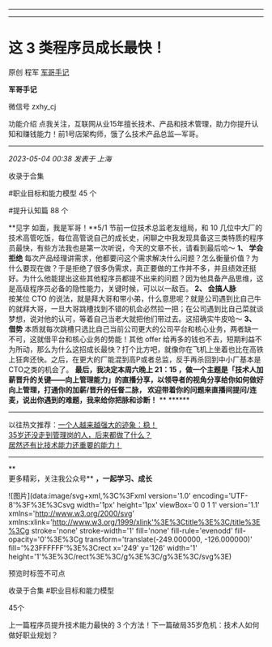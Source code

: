 ----------------------------------------
----------------------------------------
#  这 3 类程序员成长最快！

原创 程军  [ 军哥手记 ](javascript:void\(0\);)

**军哥手记** ![]()

微信号 zxhy_cj

功能介绍 点我关注，互联网从业15年擅长技术、产品和技术管理，助力你提升认知和赚钱能力！前1号店架构师，饿了么技术产品总监—军哥。

____

_2023-05-04 00:38_ _发表于 上海_

收录于合集

#职业目标和能力模型 45 个

#提升认知篇 88 个

**见字 如面，我是军哥！**5/1 节前一位技术总监老友组局，和 10
几位中大厂的技术高管吃饭，每位高管说自己的成长史，闲聊之中我发现具备这三类特质的程序员最快，有些方法我也是第一次听说，今天的文章不长，请看到最后哈～
**1、 学会拒绝**
每次产品经理讲需求，他都要问这个需求解决什么问题？怎么衡量价值？为什么要现在做？于是拒绝了很多伪需求，真正要做的工作并不多，并且绩效还挺好。为什么他能提出这些其他程序员都提不出来的问题？因为他具备产品思维，这是高级程序员必备的隐性能力，关键时候，可以以一敌百。
**2、 会搞人脉**  
按某位 CTO
的说法，就是拜大哥和带小弟，什么意思呢？就是公司遇到比自己牛的就拜大哥，一旦大哥跳槽找到不错的机会必然拉一把；在公司遇到比自己菜就谈梦想，说对他的认可，等着自己当老大就把他们带过去。这招确实牛皮哈～
**3、 借势** 本质就每次跳槽只选比自己当前公司更大的公司平台和核心业务，两者缺一不可，这就借平台和核心业务的势能！其他 offer
给再多的钱也不去，短期利益不为所动，那么为什么这招成长最快？打个比方吧，就像你在飞机上坐着也比在高铁上狂奔还快。之后，在更大的厂能混到高P或者总监，反手再杀回到中小厂基本是
CTO之类的机会了。 **最后，我决定本周六晚上 21：15
，做一个主题是「技术人加薪晋升的关键——向上管理能力」的直播分享，以领导者的视角分享给你如何做好向上管理，打通你的加薪/晋升的任督二脉，
**欢迎带着你的问题来直播间提问/连麦，说出你遇到的难题，我来给你把脉和诊断！**** ** ******

* * *

  
以往热文推荐：[一个人越来越强大的迹象：稳！](http://mp.weixin.qq.com/s?__biz=MzA3MDU2MjM4Ng==&mid=2247497538&idx=1&sn=aca2ed64f5d055af79b13c3ab8822fc6&chksm=9f38507fa84fd9696d87acdb077fb3e28fe18b34b5bfe072987fdfe67001c8d5d84b6fe4d2f4&scene=21#wechat_redirect)  
[35岁还没走到管理岗的人，后来都做了什么？](http://mp.weixin.qq.com/s?__biz=MzA3MDU2MjM4Ng==&mid=2247497519&idx=1&sn=5b9a6811bb4084f8f47257ed56195f7e&chksm=9f385012a84fd9044f7c42c098e98b36cdbf7081e530537269c1930776a008b3fb8477f5ba31&scene=21#wechat_redirect)  
[居然还有比技术能力还重要的能力！](http://mp.weixin.qq.com/s?__biz=MzA3MDU2MjM4Ng==&mid=2247497502&idx=1&sn=23608c1d62fcf26108ddc110b430f8a7&chksm=9f385023a84fd935f5f95b39332ac3620eced92fd81fad02261150349b6a99529e6426320a14&scene=21#wechat_redirect)  
  

* * *

 **  
更多精彩，关注我公众号** **，一起学习、成长**

![图片](data:image/svg+xml,%3C%3Fxml version='1.0' encoding='UTF-8'%3F%3E%3Csvg
width='1px' height='1px' viewBox='0 0 1 1' version='1.1'
xmlns='http://www.w3.org/2000/svg'
xmlns:xlink='http://www.w3.org/1999/xlink'%3E%3Ctitle%3E%3C/title%3E%3Cg
stroke='none' stroke-width='1' fill='none' fill-rule='evenodd' fill-
opacity='0'%3E%3Cg transform='translate\(-249.000000, -126.000000\)'
fill='%23FFFFFF'%3E%3Crect x='249' y='126' width='1'
height='1'%3E%3C/rect%3E%3C/g%3E%3C/g%3E%3C/svg%3E)

预览时标签不可点

收录于合集 #职业目标和能力模型

45个

上一篇程序员提升技术能力最快的 3 个方法！下一篇破局35岁危机：技术人如何做好职业规划？

